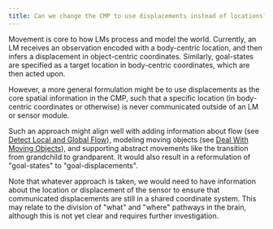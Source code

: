 ```yaml
---
title: Can we change the CMP to use displacements instead of locations?
---
```


Movement is core to how LMs process and model the world. Currently, an LM receives an observation encoded with a body-centric location, and then infers a displacement in object-centric coordinates. Similarly, goal-states are specified as a target location in body-centric coordinates, which are then acted upon.

However, a more general formulation might be to use displacements as the core spatial information in the CMP, such that a specific location (in body-centric coordinates or otherwise) is never communicated outside of an LM or sensor module.

Such an approach might align well with adding information about flow (see [Detect Local and Global Flow](../sensor-module-improvements/detect-local-and-global-flow.md)), modeling moving objects (see [Deal With Moving Objects](../learning-module-improvements/deal-with-moving-objects.md)), and supporting abstract movements like the transition from grandchild to grandparent. It would also result in a reformulation of "goal-states" to "goal-displacements".

Note that whatever approach is taken, we would need to have information about the location or displacement of the sensor to ensure that communicated displacements are still in a shared coordinate system. This may relate to the division of "what" and "where" pathways in the brain, although this is not yet clear and requires further investigation.